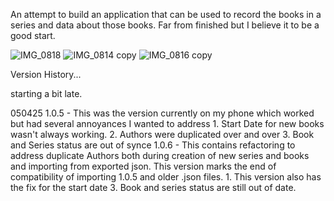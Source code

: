 An attempt to build an application that can be used to record the books in a series and data about those books.
Far from finished but I believe it to be a good start.

![IMG_0818](https://github.com/user-attachments/assets/4a469db3-98b3-4736-a857-2da1ae8f2e40)
![IMG_0814 copy](https://github.com/user-attachments/assets/b704f13a-5b70-4df0-b12b-922a0598ad38)
![IMG_0816 copy](https://github.com/user-attachments/assets/9d0a650c-9299-43b1-8182-247e1e9ea8f7)

Version History...

starting a bit late.

050425
1.0.5 - This was the version currently on my phone which worked but had several annoyances I wanted to address
        1.  Start Date for new books wasn't always working.
        2.  Authors were duplicated over and over
        3.  Book and Series status are out of synce
1.0.6 - This contains refactoring to address duplicate Authors both during creation of new series and books and importing from exported json.  This version marks the end of compatibility of importing 1.0.5 and older .json files.
        1.  This version also has the fix for the start date
        3.  Book and series status are still out of date.

